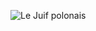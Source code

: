 ![Le Juif polonais](https://upload.wikimedia.org/wikipedia/commons/thumb/e/e3/MRNA_vaccines_against_the_coronavirus.webm/400px-seek%3D156-MRNA_vaccines_against_the_coronavirus.webm.jpg)